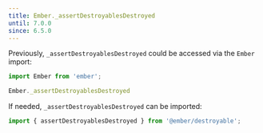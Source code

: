 ```yaml
---
title: Ember._assertDestroyablesDestroyed
until: 7.0.0
since: 6.5.0
---
```



Previously, `_assertDestroyablesDestroyed` could be accessed via the `Ember` import:
```js
import Ember from 'ember';

Ember._assertDestroyablesDestroyed
```

If needed, `_assertDestroyablesDestroyed` can be imported:
```js
import { assertDestroyablesDestroyed } from '@ember/destroyable';
```

